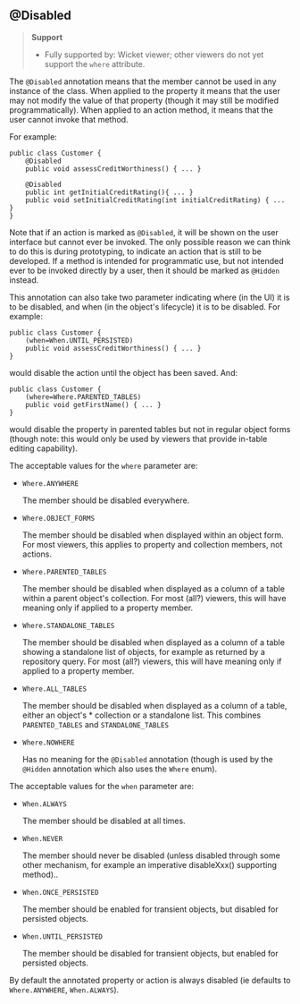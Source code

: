 @Disabled
---------

> **Support**
> 
> * Fully supported by: Wicket viewer; other viewers do not yet support the `where` attribute.

The `@Disabled` annotation means that the member cannot be used in any
instance of the class. When applied to the property it means that the
user may not modify the value of that property (though it may still be
modified programmatically). When applied to an action method, it means
that the user cannot invoke that method.

For example:

    public class Customer {
        @Disabled
        public void assessCreditWorthiness() { ... }

        @Disabled
        public int getInitialCreditRating(){ ... }
        public void setInitialCreditRating(int initialCreditRating) { ... }
    }

Note that if an action is marked as `@Disabled`, it will be shown on the
user interface but cannot ever be invoked. The only possible reason we
can think to do this is during prototyping, to indicate an action that
is still to be developed. If a method is intended for programmatic use,
but not intended ever to be invoked directly by a user, then it should
be marked as `@Hidden` instead.

This annotation can also take two parameter indicating where (in the UI)
it is to be disabled, and when (in the object's lifecycle) it is to be
disabled. For example:

    public class Customer {
        (when=When.UNTIL_PERSISTED)
        public void assessCreditWorthiness() { ... }
    }

would disable the action until the object has been saved. And:

    public class Customer {
        (where=Where.PARENTED_TABLES)
        public void getFirstName() { ... }
    }

would disable the property in parented tables but not in regular object
forms (though note: this would only be used by viewers that provide
in-table editing capability).

The acceptable values for the `where` parameter are:

-   `Where.ANYWHERE`

    The member should be disabled everywhere.

-   `Where.OBJECT_FORMS`

    The member should be disabled when displayed within an object form.
    For most viewers, this applies to property and collection members,
    not actions.

-   `Where.PARENTED_TABLES`

    The member should be disabled when displayed as a column of a table
    within a parent object's collection. For most (all?) viewers, this
    will have meaning only if applied to a property member.

-   `Where.STANDALONE_TABLES`

    The member should be disabled when displayed as a column of a table
    showing a standalone list of objects, for example as returned by a
    repository query. For most (all?) viewers, this will have meaning
    only if applied to a property member.

-   `Where.ALL_TABLES`

    The member should be disabled when displayed as a column of a table,
    either an object's \* collection or a standalone list. This combines
    `PARENTED_TABLES` and `STANDALONE_TABLES`

-   `Where.NOWHERE`

    Has no meaning for the `@Disabled` annotation (though is used by the
    `@Hidden` annotation which also uses the `Where` enum<!--, see ?-->).

The acceptable values for the `when` parameter are:

-   `When.ALWAYS`

    The member should be disabled at all times.

-   `When.NEVER`

    The member should never be disabled (unless disabled through some
    other mechanism, for example an imperative disableXxx() supporting
    method)..

-   `When.ONCE_PERSISTED`

    The member should be enabled for transient objects, but disabled for
    persisted objects.

-   `When.UNTIL_PERSISTED`

    The member should be disabled for transient objects, but enabled for
    persisted objects.

By default the annotated property or action is always disabled (ie
defaults to `Where.ANYWHERE`, `When.ALWAYS`).


